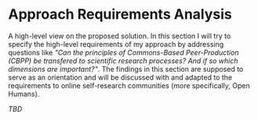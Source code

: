 # Approach Requirements Analysis
A high-level view on the proposed solution. In this section I will try to specify the high-level requirements of my approach by addressing questions like *"Can the principles of Commons-Based Peer-Production (CBPP) be transfered to scientific research processes? And if so which dimensions are important?"*. The findings in this section are supposed to serve as an orientation and will be discussed with and adapted to the requirements to online self-research communities (more specifically, Open Humans).

*TBD*

